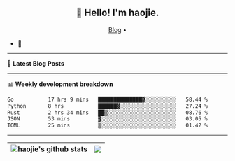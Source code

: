 <h2 align="center">👋 Hello! I'm haojie.</h2>
<p align="center">
  <a href="https://aoyouer.com">Blog</a> •
</p>


- 🔭 


-------

**📝 Latest Blog Posts**


-------

📊 **Weekly development breakdown**
<!--START_SECTION:waka-->

```txt
Go           17 hrs 9 mins   ██████████████▓░░░░░░░░░░   58.44 %
Python       8 hrs           ██████▓░░░░░░░░░░░░░░░░░░   27.24 %
Rust         2 hrs 34 mins   ██▒░░░░░░░░░░░░░░░░░░░░░░   08.76 %
JSON         53 mins         ▓░░░░░░░░░░░░░░░░░░░░░░░░   03.05 %
TOML         25 mins         ▒░░░░░░░░░░░░░░░░░░░░░░░░   01.42 %
```

<!--END_SECTION:waka-->

-------



| <img align="center" src="https://github-readme-stats.vercel.app/api?username=haojie06&show_icons=true&theme=graywhite&show_icons=true&count_private=true&include_all_commits=true&hide_border=true" alt="haojie's github stats" /> | <img align="center" src="https://github-readme-stats.vercel.app/api/top-langs/?username=haojie06&layout=compact&theme=graywhite&hide_border=true&hide=css,html" /> |
| ------------- | ------------- |


